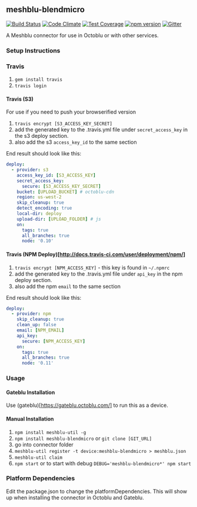 ## meshblu-blendmicro

[![Build Status](https://travis-ci.org/octoblu/meshblu-blendmicro.svg?branch=master)](https://travis-ci.org/octoblu/meshblu-blendmicro)
[![Code Climate](https://codeclimate.com/github/octoblu/meshblu-blendmicro/badges/gpa.svg)](https://codeclimate.com/github/octoblu/meshblu-blendmicro)
[![Test Coverage](https://codeclimate.com/github/octoblu/meshblu-blendmicro/badges/coverage.svg)](https://codeclimate.com/github/octoblu/meshblu-blendmicro)
[![npm version](https://badge.fury.io/js/meshblu-blendmicro.svg)](http://badge.fury.io/js/meshblu-blendmicro)
[![Gitter](https://badges.gitter.im/octoblu/help.svg)](https://gitter.im/octoblu/help)

A Meshblu connector for use in Octoblu or with other services.

### Setup Instructions

### Travis

1. `gem install travis`
1. `travis login`

#### Travis (S3)

For use if you need to push your browserified version

1. `travis encrypt [S3_ACCESS_KEY_SECRET]`
1. add the generated key to the .travis.yml file under `secret_access_key` in the s3 deploy section.
1. also add the s3 `access_key_id` to the same section

End result should look like this:

```yml
deploy:
  - provider: s3
    access_key_id: [S3_ACCESS_KEY]
    secret_access_key:
      secure: [S3_ACCESS_KEY_SECRET]
    bucket: [UPLOAD_BUCKET] # octoblu-cdn
    region: us-west-2
    skip_cleanup: true
    detect_encoding: true
    local-dir: deploy
    upload-dir: [UPLOAD_FOLDER] # js
    on:
      tags: true
      all_branches: true
      node: '0.10'
```

#### Travis (NPM Deploy)[http://docs.travis-ci.com/user/deployment/npm/]

1. `travis encrypt [NPM_ACCESS_KEY]` - this key is found in `~/.npmrc`
1. add the generated key to the .travis.yml file under `api_key` in the npm deploy section.
1. also add the npm `email` to the same section

End result should look like this:

```yml
deploy:
  - provider: npm
    skip_cleanup: true
    clean_up: false
    email: [NPM_EMAIL]
    api_key:
      secure: [NPM_ACCESS_KEY]
    on:
      tags: true
      all_branches: true
      node: '0.11'
```

### Usage

#### Gateblu Installation

Use (gateblu)[https://gateblu.octoblu.com/] to run this as a device.

#### Manual Installation

1. `npm install meshblu-util -g`
1. `npm install meshblu-blendmicro` or `git clone [GIT_URL]`
1. go into connector folder
1. `meshblu-util register -t device:meshblu-blendmicro > meshblu.json`
1. `meshblu-util claim`
1. `npm start` or to start with debug `DEBUG='meshblu-blendmicro*' npm start`


### Platform Dependencies

Edit the package.json to change the platformDependencies. This will show up when installing the connector in Octoblu and Gateblu.
